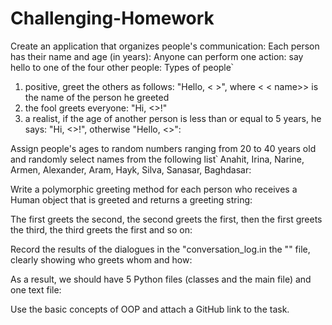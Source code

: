 # Challenging-Homework
Create an application that organizes people's communication:
Each person has their name and age (in years):
Anyone can perform one action: say hello to one of the four other people:
Types of people՝
1) positive, greet the others as follows: "Hello, < <name>>", where < < name>> is the name of the person he greeted
2) the fool greets everyone: "Hi, <<name>>!"
3) a realist, if the age of another person is less than or equal to 5 years, he says: "Hi, <<name>>!", otherwise "Hello, <<name>>":

Assign people's ages to random numbers ranging from 20 to 40 years old and randomly select names from the following list՝
Anahit, Irina, Narine, Armen, Alexander, Aram, Hayk, Silva, Sanasar, Baghdasar:

Write a polymorphic greeting method for each person who receives a Human object that is greeted and returns a greeting string:

The first greets the second, the second greets the first, then the first greets the third, the third greets the first and so on:

Record the results of the dialogues in the "conversation_log.in the "<url>" file, clearly showing who greets whom and how:

As a result, we should have 5 Python files (classes and the main file) and one text file:

Use the basic concepts of OOP and attach a GitHub link to the task.

